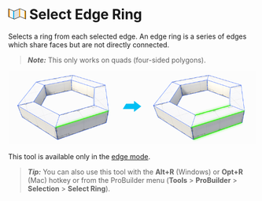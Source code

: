 # ![Select Edge Ring icon](images/icons/Selection_Ring.png) Select Edge Ring

Selects a ring from each selected edge. An edge ring is a series of edges which share faces but are not directly connected.

> ***Note:*** This only works on quads (four-sided polygons).

![Select Edge Ring Examples](images/Selection_RingExample.png)

This tool is available only in the [edge mode](modes.md).

> ***Tip:*** You can also use this tool with the **Alt+R** (Windows) or **Opt+R** (Mac) hotkey or from the ProBuilder menu (**Tools** > **ProBuilder** > **Selection** > **Select Ring**).


